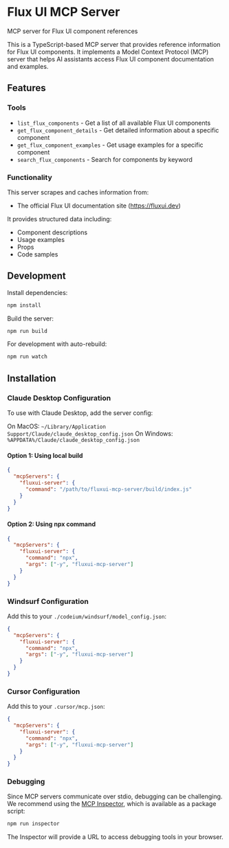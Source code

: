 # Flux UI MCP Server

MCP server for Flux UI component references

This is a TypeScript-based MCP server that provides reference information for Flux UI components. It implements a Model Context Protocol (MCP) server that helps AI assistants access Flux UI component documentation and examples.

## Features

### Tools

- `list_flux_components` - Get a list of all available Flux UI components
- `get_flux_component_details` - Get detailed information about a specific component
- `get_flux_component_examples` - Get usage examples for a specific component
- `search_flux_components` - Search for components by keyword

### Functionality

This server scrapes and caches information from:
- The official Flux UI documentation site (https://fluxui.dev)

It provides structured data including:
- Component descriptions
- Usage examples
- Props
- Code samples

## Development

Install dependencies:
```bash
npm install
```

Build the server:
```bash
npm run build
```

For development with auto-rebuild:
```bash
npm run watch
```

## Installation

### Claude Desktop Configuration

To use with Claude Desktop, add the server config:

On MacOS: `~/Library/Application Support/Claude/claude_desktop_config.json`
On Windows: `%APPDATA%/Claude/claude_desktop_config.json`

#### Option 1: Using local build

```json
{
  "mcpServers": {
    "fluxui-server": {
      "command": "/path/to/fluxui-mcp-server/build/index.js"
    }
  }
}
```

#### Option 2: Using npx command

```json
{
  "mcpServers": {
    "fluxui-server": {
      "command": "npx",
      "args": ["-y", "fluxui-mcp-server"]
    }
  }
}
```

### Windsurf Configuration

Add this to your `./codeium/windsurf/model_config.json`:

```json
{
  "mcpServers": {
    "fluxui-server": {
      "command": "npx",
      "args": ["-y", "fluxui-mcp-server"]
    }
  }
}
```

### Cursor Configuration

Add this to your `.cursor/mcp.json`:

```json
{
  "mcpServers": {
    "fluxui-server": {
      "command": "npx",
      "args": ["-y", "fluxui-mcp-server"]
    }
  }
}
```

### Debugging

Since MCP servers communicate over stdio, debugging can be challenging. We recommend using the [MCP Inspector](https://github.com/modelcontextprotocol/inspector), which is available as a package script:

```bash
npm run inspector
```

The Inspector will provide a URL to access debugging tools in your browser. 